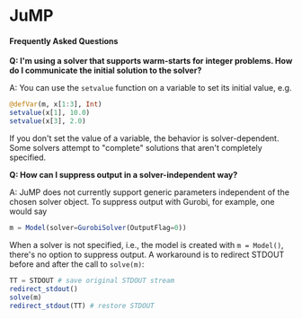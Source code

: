 JuMP
====
#### Frequently Asked Questions

**Q: I'm using a solver that supports warm-starts for integer problems. How do I communicate the initial solution to the solver?**

A: You can use the ``setvalue`` function on a variable to set its initial value, e.g.

```julia
@defVar(m, x[1:3], Int)
setvalue(x[1], 10.0)
setvalue(x[3], 2.0)
```

If you don't set the value of a variable, the behavior is solver-dependent. Some solvers attempt to "complete" solutions that aren't completely specified.

**Q: How can I suppress output in a solver-independent way?**

A: JuMP does not currently support generic parameters independent of the chosen solver object. To suppress output with Gurobi, for example, one would say

```julia
m = Model(solver=GurobiSolver(OutputFlag=0))
```

When a solver is not specified, i.e., the model is created with ``m = Model()``, there's no option to suppress output. A workaround is to redirect STDOUT before and after the call to ``solve(m)``:

```julia
TT = STDOUT # save original STDOUT stream
redirect_stdout()
solve(m)
redirect_stdout(TT) # restore STDOUT
```
